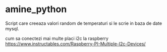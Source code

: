 # amine_python


Script care creeaza valori random de temperaturi si le scrie in baza de date mysql.



cum sa conectezi mai multe placi i2c la raspberry
https://www.instructables.com/Raspberry-PI-Multiple-I2c-Devices/
